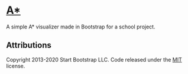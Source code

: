 # [A*](a*.lewie.me)
A simple A* visualizer made in Bootstrap for a school project. 

## Attributions
Copyright 2013-2020 Start Bootstrap LLC. Code released under the [MIT](https://github.com/StartBootstrap/startbootstrap-bare/blob/master/LICENSE) license.
